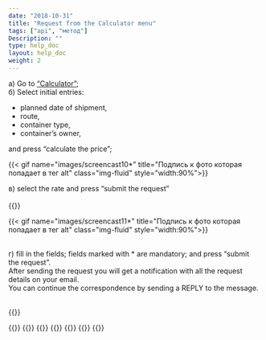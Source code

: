 ```yaml
---
date: "2018-10-31"
title: "Request from the Calculator menu"
tags: ["api", "метод"]
Description: ""
type: help_doc
layout: help_doc
weight: 2
---
```


а) Go to <a href="https://my.fesco.com/offers" target="_blank">“Calculator”</a>; <br/>
б) Select initial entries:

* planned date of shipment, 
* route, 
* container type, 
* container’s owner, 

and press “calculate the price”;

{{< gif name="images/screencast10*" title="Подпись к фото которая попадает в тег alt" class="img-fluid" style="width:90%">}} <br/>

в) select the rate and press “submit the request”
<br/>
<br/>
{{<alert icon="filter" color="alert1-light" text="You can filter the rates by Destination, Customs clearance place and Currency" close="false">}} 


{{< gif name="images/screencast11*" title="Подпись к фото которая попадает в тег alt" class="img-fluid" style="width:90%">}}

<br/>
г) fill in the fields; fields marked with * are mandatory; and press “submit the request”.
<div class="pixxett-alert pixxett-alert-icon alert8-light">
  <i class="fa fa-envelope"></i>After sending the request you will get a notification with all the request details on your email. <br/> You can continue the correspondence by sending a REPLY to the message.
</div>
<br/>

{{<isHelpful>}}


{{<seeAlso>}}
    {{<seeAlsoItem link="/new_order/online_order/copy/" text="Copy from the previous request">}}
    {{<seeAlsoItem link="/new_order/online_order/templates/" text="Request from the template">}}
    {{<seeAlsoItem link="/new_order/fields/" text="How to fill in the fields in the request">}}
    {{<seeAlsoItem link="/new_order/questions/" text="How to add one more cargo to the request">}}
    {{<seeAlsoItem link="/new_order/questions/" text="Who should be indicated as a consignee at destination station at the destination station">}}
{{</seeAlso>}}

